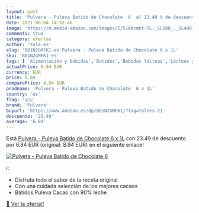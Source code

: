 ```yaml
---
layout: post
title: 'Pulvera - Puleva Batido de Chocolate  6  al 23.49 % de descuento'
date: 2021-06-04 14:52:46
image: 'https://m.media-amazon.com/images/I/51AAcmKt-TL._SL500_._SL400_.jpg'
comments: true
category: ofertas
author: 'tole.es'
slug: 'B01N2GMFK1-es Pulvera - Puleva Batido de Chocolate 6 x 1L'
sku: 'B01N2GMFK1-es'
tags: [ 'Alimentación y bebidas','Batidos','Bebidas lácteas','Lácteos y huevos','chocolate','puleva','pulvera', ]
actualPrice: 6.84 EUR
currency: EUR
price: 6.84
comparePrice: 8.94 EUR
prodname: 'Pulvera - Puleva Batido de Chocolate  6 x 1L'
country: 'es'
flag: '🇪🇸'
brand: 'Pulvera'
buyurl: 'https://www.amazon.es/dp/B01N2GMFK1/?tag=tolees-21'
descuento: '23.49'
average: '6.84'
---
```


Está [Pulvera - Puleva Batido de Chocolate  6 x 1L](https://www.amazon.es/dp/B01N2GMFK1/?tag=tolees-21) con 23.49 de descuento por 6.84 EUR (original: 8.94 EUR) en el siguiente enlace!

[![Pulvera - Puleva Batido de Chocolate  6 ](https://m.media-amazon.com/images/I/51AAcmKt-TL._SL500_._SL400_.jpg)](https://www.amazon.es/dp/B01N2GMFK1/?tag=tolees-21)

ℹ️:

- Disfruta todo el sabor de la receta original
- Con una cuidada selección de los mejores cacaos
- Batidos Puleva Cacao con 90% leche

[🛒 Ver la oferta!!](https://www.amazon.es/dp/B01N2GMFK1/?tag=tolees-21)
